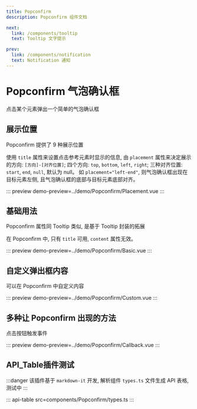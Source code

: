 ```yaml
---
title: Popconfirm
description: Popconfirm 组件文档

next:
  link: /components/tooltip
  text: Tooltip 文字提示

prev:
  link: /components/notification
  text: Notification 通知
---
```


# Popconfirm 气泡确认框

点击某个元素弹出一个简单的气泡确认框

## 展示位置

Popconfirm 提供了 9 种展示位置

使用 `title` 属性来设置点击参考元素时显示的信息, 由 `placement` 属性来决定展示的方向: `[方向]-[对齐位置]`; 四个方向: `top`, `bottom`, `left`, `right`; 三种对齐位置: `start`, `end`, `null`, 默认为 null。 如 `placement="left-end"`, 则气泡确认框出现在目标元素左侧, 且气泡确认框的底部与目标元素底部对齐。

::: preview
demo-preview=../demo/Popconfirm/Placement.vue
:::

## 基础用法

Popconfirm 属性同 Tooltip 类似, 是基于 Tooltip 封装的拓展

在 Popconfirm 中, 只有 `title` 可用, `content` 属性无效。

::: preview
demo-preview=../demo/Popconfirm/Basic.vue
:::

## 自定义弹出框内容

可以在 Popconfirm 中自定义内容

::: preview
demo-preview=../demo/Popconfirm/Custom.vue
:::

## 多种让 Popconfirm 出现的方法

点击按钮触发事件

::: preview
demo-preview=../demo/Popconfirm/Callback.vue
:::

## API_Table插件测试

:::danger
该插件基于 `markdown-it` 开发, 解析组件 `types.ts` 文件生成 API 表格, 测试中
:::

::: api-table src=components/Popconfirm/types.ts
:::
